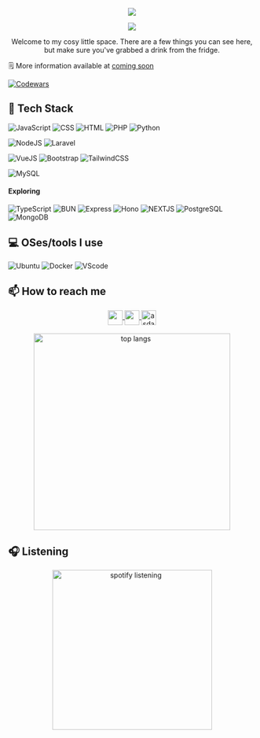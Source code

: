 <p width="100%" align="center">
  <img src="https://capsule-render.vercel.app/api?type=waving&color=gradient&text=Hi%20There!&height=100&section=header"/>
</p>

<p align="center" width="100%">
  <img width=""src="https://i.pinimg.com/originals/46/5e/76/465e76ef9c20b4e3dd4075c69306f74e.gif"/>
</p>
<p align="center" width="100%">
Welcome to my cosy little space. There are a few things you can see here, but make sure you've grabbed a drink from the fridge.
</p>

🗒️ More information available at [coming soon]()

[![Codewars](https://www.codewars.com/users/Seinzz/badges/small)](https://www.codewars.com/users/Seinzz)

## 🌱 Tech Stack

![JavaScript](https://img.shields.io/badge/javascript-323330.svg?style=for-the-badge&logo=javascript&logoColor=F7DF1E)
![CSS](https://img.shields.io/badge/Css-323330.svg?style=for-the-badge&logo=css&logoColor=1572B6)
![HTML](https://img.shields.io/badge/HTML-323330.svg?style=for-the-badge&logo=html5&logoColor=E34F26)
![PHP](https://img.shields.io/badge/php-323330.svg?style=for-the-badge&logo=php&logoColor=777BB4)
![Python](https://img.shields.io/badge/python-323330?style=for-the-badge&logo=python&logoColor=3776AB)

![NodeJS](https://img.shields.io/badge/nodeJs-323330?style=for-the-badge&logo=node.js&logoColor=5FA04E)
![Laravel](https://img.shields.io/badge/Laravel-323330.svg?style=for-the-badge&logo=Laravel&logoColor=FF2D20)

![VueJS](https://img.shields.io/badge/Vue-323330?style=for-the-badge&logo=vuedotjs&logoColor=4FC08D)
![Bootstrap](https://img.shields.io/badge/bootstrap-323330.svg?style=for-the-badge&logo=bootstrap&logoColor=7952B3)
![TailwindCSS](https://img.shields.io/badge/tailwindcss-323330.svg?style=for-the-badge&logo=tailwind-css&logoColor=06B6D4)

![MySQL](https://img.shields.io/badge/mysql-323330.svg?style=for-the-badge&logo=mysql&logoColor=4479A1)

#### Exploring

![TypeScript](https://img.shields.io/badge/typescript-323330.svg?style=for-the-badge&logo=typescript&logoColor=007ACC)
![BUN](https://img.shields.io/badge/bun-323330.svg?style=for-the-badge&logo=bun&logoColor=F9EBEA)
![Express](https://img.shields.io/badge/express-323330.svg?style=for-the-badge&logo=express&logoColor=white)
![Hono](https://img.shields.io/badge/hono-323330.svg?style=for-the-badge&logo=hono&logoColor=E36002)
![NEXTJS](https://img.shields.io/badge/next-323330.svg?style=for-the-badge&logo=nextdotjs&logoColor=)
![PostgreSQL](https://img.shields.io/badge/postgresql-323330.svg?style=for-the-badge&logo=postgresql&logoColor=4169E1)
![MongoDB](https://img.shields.io/badge/mongodb-323330.svg?style=for-the-badge&logo=mongodb&logoColor=47A248)

## 💻 OSes/tools I use

![Ubuntu](https://img.shields.io/badge/Ubuntu-%23323330?style=for-the-badge&logo=ubuntu&logoColor=#E95420)
![Docker](https://img.shields.io/badge/Docker-%23323330?style=for-the-badge&logo=Docker&logoColor=#2496ED)
![VScode](https://img.shields.io/badge/VSCode-%23323330?style=for-the-badge&logo=visual%20studio%20code&logoColor=#007ACC)

## 📫 How to reach me

<div align="center" >
  <a margin-right="20px" target="_blank" href="https://www.instagram.com/hsnzdn_/">
    <img height="30" width="30" align="center" src="https://raw.githubusercontent.com/rahuldkjain/github-profile-readme-generator/master/src/images/icons/Social/instagram.svg" />
  </a>
  <a margin-right="20px" target="_blank" href="https://x.com/_aantasena">
    <img height="30" width="30" align="center" src="https://raw.githubusercontent.com/rahuldkjain/github-profile-readme-generator/master/src/images/icons/Social/twitter.svg" />
  </a>
  <a href="https://www.linkedin.com/in/hyzidane/" target="_blank">
    <img height="30" width="30" align="center" src="https://raw.githubusercontent.com/rahuldkjain/github-profile-readme-generator/master/src/images/icons/Social/linked-in-alt.svg" alt="asdasd" height="30" width="40" />
  </a>
</div>

<!-- <img
  align="right"
  src="https://visitor-badge.laobi.icu/badge?page_id=Seinzzz.Seinzzz"
/> -->
<br>

<div align="center">
  <img
    width="400"
    src="https://github-readme-stats.vercel.app/api?username=seinzzz&show_icons=false&theme=catppuccin_mocha&hide_border=true&hide_rank=false&rank_icon=percentile&border_radius=15&custom_title=Seinzz's%20Stats&include_all_commits=true"
    alt="top langs"
  />
</div>

## 🎧 Listening

<div align="center">
  <img
    width="325"
    align="center"
    src="https://spotify-github-profile.kittinanx.com/api/view?uid=zmwocwp9pbzhnpohm649p0wjh&cover_image=true&theme=natemoo-re&show_offline=true&background_color=262626&interchange=false&bar_color=53b14f&bar_color_cover=false"
    alt="spotify listening"
  />
</div>
